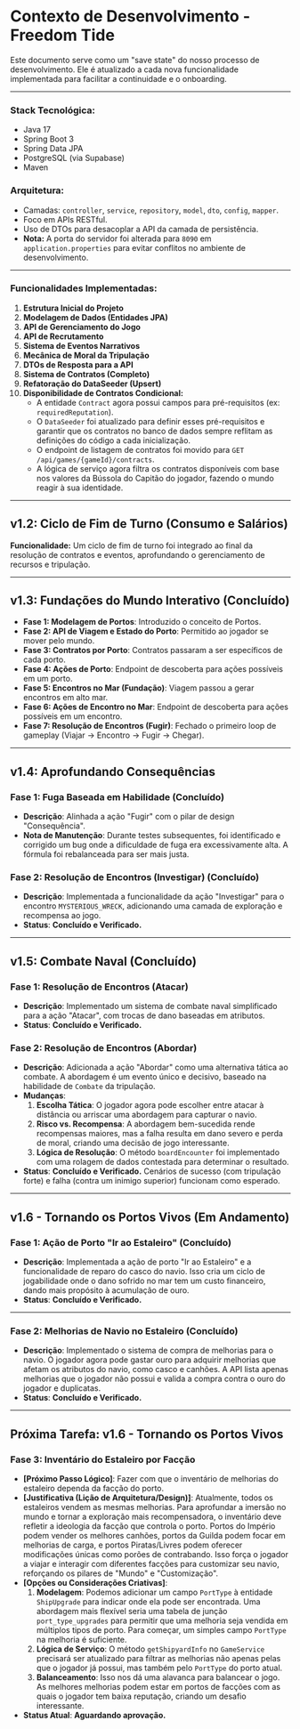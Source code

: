 # Contexto de Desenvolvimento - Freedom Tide

Este documento serve como um "save state" do nosso processo de desenvolvimento. Ele é atualizado a cada nova funcionalidade implementada para facilitar a continuidade e o onboarding.

---

### **Stack Tecnológica:**
- Java 17
- Spring Boot 3
- Spring Data JPA
- PostgreSQL (via Supabase)
- Maven

### **Arquitetura:**
- Camadas: `controller`, `service`, `repository`, `model`, `dto`, `config`, `mapper`.
- Foco em APIs RESTful.
- Uso de DTOs para desacoplar a API da camada de persistência.
- **Nota:** A porta do servidor foi alterada para `8090` em `application.properties` para evitar conflitos no ambiente de desenvolvimento.

---

### **Funcionalidades Implementadas:**

1.  **Estrutura Inicial do Projeto**
2.  **Modelagem de Dados (Entidades JPA)**
3.  **API de Gerenciamento do Jogo**
4.  **API de Recrutamento**
5.  **Sistema de Eventos Narrativos**
6.  **Mecânica de Moral da Tripulação**
7.  **DTOs de Resposta para a API**
8.  **Sistema de Contratos (Completo)**
9.  **Refatoração do DataSeeder (Upsert)**
10. **Disponibilidade de Contratos Condicional:**
    - A entidade `Contract` agora possui campos para pré-requisitos (ex: `requiredReputation`).
    - O `DataSeeder` foi atualizado para definir esses pré-requisitos e garantir que os contratos no banco de dados sempre reflitam as definições do código a cada inicialização.
    - O endpoint de listagem de contratos foi movido para `GET /api/games/{gameId}/contracts`.
    - A lógica de serviço agora filtra os contratos disponíveis com base nos valores da Bússola do Capitão do jogador, fazendo o mundo reagir à sua identidade.

---

## v1.2: Ciclo de Fim de Turno (Consumo e Salários)

**Funcionalidade:** Um ciclo de fim de turno foi integrado ao final da resolução de contratos e eventos, aprofundando o gerenciamento de recursos e tripulação.

---

## v1.3: Fundações do Mundo Interativo (Concluído)

- **Fase 1: Modelagem de Portos**: Introduzido o conceito de Portos.
- **Fase 2: API de Viagem e Estado do Porto**: Permitido ao jogador se mover pelo mundo.
- **Fase 3: Contratos por Porto**: Contratos passaram a ser específicos de cada porto.
- **Fase 4: Ações de Porto**: Endpoint de descoberta para ações possíveis em um porto.
- **Fase 5: Encontros no Mar (Fundação)**: Viagem passou a gerar encontros em alto mar.
- **Fase 6: Ações de Encontro no Mar**: Endpoint de descoberta para ações possíveis em um encontro.
- **Fase 7: Resolução de Encontros (Fugir)**: Fechado o primeiro loop de gameplay (Viajar -> Encontro -> Fugir -> Chegar).

---

## v1.4: Aprofundando Consequências

### Fase 1: Fuga Baseada em Habilidade (Concluído)

- **Descrição**: Alinhada a ação "Fugir" com o pilar de design "Consequência".
- **Nota de Manutenção**: Durante testes subsequentes, foi identificado e corrigido um bug onde a dificuldade de fuga era excessivamente alta. A fórmula foi rebalanceada para ser mais justa.

### Fase 2: Resolução de Encontros (Investigar) (Concluído)

- **Descrição**: Implementada a funcionalidade da ação "Investigar" para o encontro `MYSTERIOUS_WRECK`, adicionando uma camada de exploração e recompensa ao jogo.
- **Status**: **Concluído e Verificado.**

---

## v1.5: Combate Naval (Concluído)

### Fase 1: Resolução de Encontros (Atacar)

- **Descrição**: Implementado um sistema de combate naval simplificado para a ação "Atacar", com trocas de dano baseadas em atributos.
- **Status**: **Concluído e Verificado.**

### Fase 2: Resolução de Encontros (Abordar)

- **Descrição**: Adicionada a ação "Abordar" como uma alternativa tática ao combate. A abordagem é um evento único e decisivo, baseado na habilidade de `Combate` da tripulação.
- **Mudanças**:
    1.  **Escolha Tática**: O jogador agora pode escolher entre atacar à distância ou arriscar uma abordagem para capturar o navio.
    2.  **Risco vs. Recompensa**: A abordagem bem-sucedida rende recompensas maiores, mas a falha resulta em dano severo e perda de moral, criando uma decisão de jogo interessante.
    3.  **Lógica de Resolução**: O método `boardEncounter` foi implementado com uma rolagem de dados contestada para determinar o resultado.
- **Status**: **Concluído e Verificado.** Cenários de sucesso (com tripulação forte) e falha (contra um inimigo superior) funcionam como esperado.

---

## v1.6 - Tornando os Portos Vivos (Em Andamento)

### Fase 1: Ação de Porto "Ir ao Estaleiro" (Concluído)

- **Descrição**: Implementada a ação de porto "Ir ao Estaleiro" e a funcionalidade de reparo do casco do navio. Isso cria um ciclo de jogabilidade onde o dano sofrido no mar tem um custo financeiro, dando mais propósito à acumulação de ouro.
- **Status**: **Concluído e Verificado.**

---

### Fase 2: Melhorias de Navio no Estaleiro (Concluído)

- **Descrição**: Implementado o sistema de compra de melhorias para o navio. O jogador agora pode gastar ouro para adquirir melhorias que afetam os atributos do navio, como casco e canhões. A API lista apenas melhorias que o jogador não possui e valida a compra contra o ouro do jogador e duplicatas.
- **Status**: **Concluído e Verificado.**

---

## Próxima Tarefa: v1.6 - Tornando os Portos Vivos

### Fase 3: Inventário do Estaleiro por Facção

- **[Próximo Passo Lógico]**: Fazer com que o inventário de melhorias do estaleiro dependa da facção do porto.
- **[Justificativa (Lição de Arquitetura/Design)]**: Atualmente, todos os estaleiros vendem as mesmas melhorias. Para aprofundar a imersão no mundo e tornar a exploração mais recompensadora, o inventário deve refletir a ideologia da facção que controla o porto. Portos do Império podem vender os melhores canhões, portos da Guilda podem focar em melhorias de carga, e portos Piratas/Livres podem oferecer modificações únicas como porões de contrabando. Isso força o jogador a viajar e interagir com diferentes facções para customizar seu navio, reforçando os pilares de "Mundo" e "Customização".
- **[Opções ou Considerações Criativas]**:
    1.  **Modelagem**: Podemos adicionar um campo `PortType` à entidade `ShipUpgrade` para indicar onde ela pode ser encontrada. Uma abordagem mais flexível seria uma tabela de junção `port_type_upgrades` para permitir que uma melhoria seja vendida em múltiplos tipos de porto. Para começar, um simples campo `PortType` na melhoria é suficiente.
    2.  **Lógica de Serviço**: O método `getShipyardInfo` no `GameService` precisará ser atualizado para filtrar as melhorias não apenas pelas que o jogador já possui, mas também pelo `PortType` do porto atual.
    3.  **Balanceamento**: Isso nos dá uma alavanca para balancear o jogo. As melhores melhorias podem estar em portos de facções com as quais o jogador tem baixa reputação, criando um desafio interessante.
- **Status Atual**: **Aguardando aprovação.**
